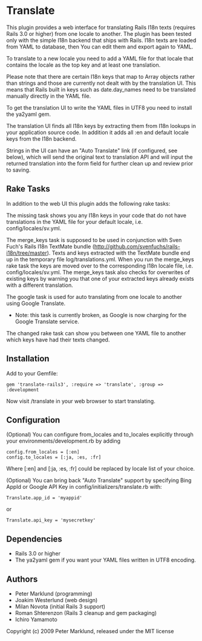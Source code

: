 Translate
=========

This plugin provides a web interface for translating Rails I18n texts (requires Rails 3.0 or higher) from one locale to another. The plugin has been tested only with the simple I18n backend that ships with Rails. I18n texts are loaded from YAML to database, then You can edit them and export again to YAML.

To translate to a new locale you need to add a YAML file for that locale that contains the locale as the top key and at least one translation.

Please note that there are certain I18n keys that map to Array objects rather than strings and those are currently not dealt with by the translation UI. This means that Rails built in keys such as date.day_names need to be translated manually directly in the YAML file.

To get the translation UI to write the YAML files in UTF8 you need to install the ya2yaml gem.

The translation UI finds all I18n keys by extracting them from I18n lookups in your application source code. In addition it adds all :en and default locale keys from the I18n backend.

Strings in the UI can have an "Auto Translate" link (if configured, see below),
which will send the original text to translation API and will input the returned
translation into the form field for further clean up and review prior to saving.


Rake Tasks
----------

In addition to the web UI this plugin adds the following rake tasks:


The missing task shows you any I18n keys in your code that do not have translations in the YAML file for your default locale, i.e. config/locales/sv.yml.

The merge_keys task is supposed to be used in conjunction with Sven Fuch's Rails I18n TextMate bundle (http://github.com/svenfuchs/rails-i18n/tree/master). Texts and keys extracted with the TextMate bundle end up in the temporary file log/translations.yml. When you run the merge_keys rake task the keys are moved over to the corresponding I18n locale file, i.e. config/locales/sv.yml. The merge_keys task also checks for overwrites of existing keys by warning you that one of your extracted keys already exists with a different translation.

The google task is used for auto translating from one locale to another using Google Translate.
* Note: this task is currently broken, as Google is now charging for the Google Translate service.

The changed rake task can show you between one YAML file to another which keys have had their texts changed.

Installation
------------

Add to your Gemfile:

    gem 'translate-rails3', :require => 'translate', :group => :development

Now visit /translate in your web browser to start translating.

Configuration
-------------

(Optional) You can configure from_locales and to_locales explicitly through your environments/development.rb by adding

	config.from_locales = [:en]
	config.to_locales = [:ja, :es, :fr]

Where [:en] and [:ja, :es, :fr] could be replaced by locale list of your choice.

(Optional) You can bring back "Auto Translate" support by specifying Bing AppId or
Google API Key in config/initializers/translate.rb with:

    Translate.app_id = 'myappid'

or

    Translate.api_key = 'mysecretkey'


Dependencies
------------

- Rails 3.0 or higher
- The ya2yaml gem if you want your YAML files written in UTF8 encoding.

Authors
-------

- Peter Marklund (programming)
- Joakim Westerlund (web design)
- Milan Novota (initial Rails 3 support)
- Roman Shterenzon (Rails 3 cleanup and gem packaging)
- Ichiro Yamamoto

Copyright (c) 2009 Peter Marklund, released under the MIT license
